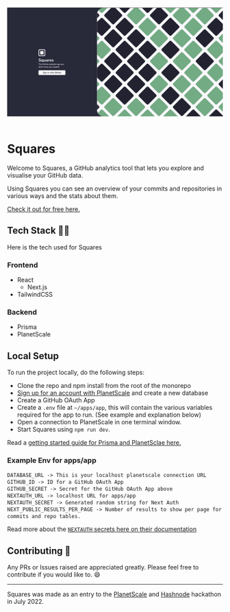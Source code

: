 <img src="assets/squares-app-signin.png" title="Header Banner" alt="Header Banner"/>&emsp;

# Squares

Welcome to Squares, a GitHub analytics tool that lets you explore and visualise your GitHub data.

Using Squares you can see an overview of your commits and repositories in various ways and the stats about them.

[Check it out for free here.](https://app.squares.so/auth/signin)

## Tech Stack 👩‍💻

Here is the tech used for Squares

### Frontend

- React
  - Next.js
- TailwindCSS

### Backend

- Prisma
- PlanetScale

## Local Setup

To run the project locally, do the following steps:

- Clone the repo and npm install from the root of the monorepo
- [Sign up for an account with PlanetScale](https://planetscale.com) and create a new database
- Create a GitHub OAuth App
- Create a `.env` file at `~/apps/app`, this will contain the various variables required for the app to run. (See example and explanation below)
- Open a connection to PlanetScale in one terminal window.
- Start Squares using `npm run dev`.

Read a [getting started guide for Prisma and PlanetSclae here.](https://docs.planetscale.com/docs/tutorials/prisma-quickstart)

### Example Env for apps/app

```
DATABASE_URL -> This is your localhost planetscale connection URL
GITHUB_ID -> ID for a GitHub OAuth App
GITHUB_SECRET -> Secret for the GitHub OAuth App above
NEXTAUTH_URL -> localhost URL for apps/app
NEXTAUTH_SECRET -> Generated random string for Next Auth
NEXT_PUBLIC_RESULTS_PER_PAGE -> Number of results to show per page for commits and repo tables.
```

Read more about the [`NEXTAUTH` secrets here on their documentation](https://next-auth.js.org/configuration/options)

## Contributing 👥

Any PRs or Issues raised are appreciated greatly. Please feel free to contribute if you would like to. 😄

---

Squares was made as an entry to the [PlanetScale](https://planetscale.com/?utm_source=hashnode&utm_medium=hackathon&utm_campaign=announcement_article) and [Hashnode](https://hashnode.com/?source=planetscale_hackathon_announcement) hackathon in July 2022.
